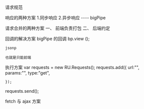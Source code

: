 请求规范
    
    
    
响应的两种方案
1.同步响应
2.异步响应  ---- bigPipe

请求合并的两种方案
一、 前端负责打包
二、 后端约定


回调的解决方案
    bigPipe 的回调 bp.view ();

    jsonp

    也就是只能前端


执行方案
var requests = new RU.Requests();
requests.add({
    url:"",
    params:"",
    type:"get",
    
    });
requests.send();



fetch 
与 ajax 方案